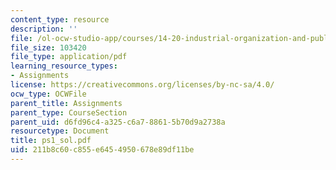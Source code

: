 ```yaml
---
content_type: resource
description: ''
file: /ol-ocw-studio-app/courses/14-20-industrial-organization-and-public-policy-spring-2003/211b8c60c855e6454950678e89df11be_ps1_sol.pdf
file_size: 103420
file_type: application/pdf
learning_resource_types:
- Assignments
license: https://creativecommons.org/licenses/by-nc-sa/4.0/
ocw_type: OCWFile
parent_title: Assignments
parent_type: CourseSection
parent_uid: d6fd96c4-a325-c6a7-8861-5b70d9a2738a
resourcetype: Document
title: ps1_sol.pdf
uid: 211b8c60-c855-e645-4950-678e89df11be
---
```

